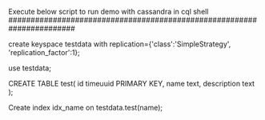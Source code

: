 Execute below script to run demo with cassandra in cql shell
#######################################################################

create keyspace testdata with replication={'class':'SimpleStrategy', 'replication_factor':1};

use testdata;
 
CREATE TABLE test(
   id timeuuid PRIMARY KEY,
   name text,
   description text
);

Create index idx_name on  testdata.test(name);